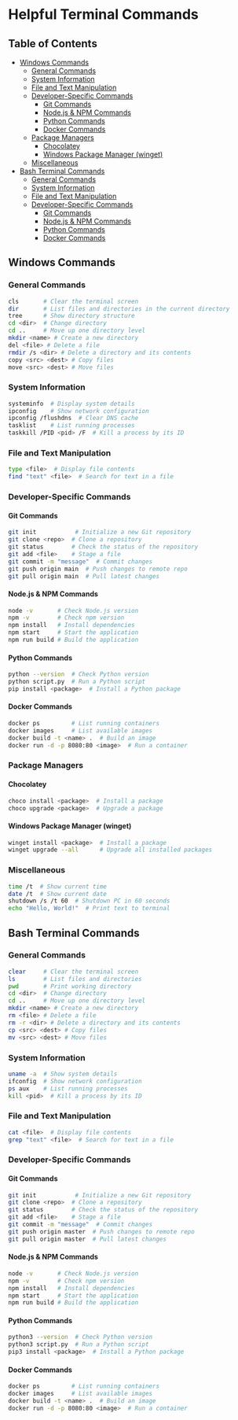 # Helpful Terminal Commands

## Table of Contents
- [Windows Commands](#windows-commands)
  - [General Commands](#general-commands)
  - [System Information](#system-information)
  - [File and Text Manipulation](#file-and-text-manipulation)
  - [Developer-Specific Commands](#developer-specific-commands)
    - [Git Commands](#git-commands)
    - [Node.js & NPM Commands](#nodejs--npm-commands)
    - [Python Commands](#python-commands)
    - [Docker Commands](#docker-commands)
  - [Package Managers](#package-managers)
    - [Chocolatey](#chocolatey)
    - [Windows Package Manager (winget)](#windows-package-manager-winget)
  - [Miscellaneous](#miscellaneous)
- [Bash Terminal Commands](#bash-terminal-commands)
  - [General Commands](#general-commands-1)
  - [System Information](#system-information-1)
  - [File and Text Manipulation](#file-and-text-manipulation-1)
  - [Developer-Specific Commands](#developer-specific-commands-1)
    - [Git Commands](#git-commands-1)
    - [Node.js & NPM Commands](#nodejs--npm-commands-1)
    - [Python Commands](#python-commands-1)
    - [Docker Commands](#docker-commands-1)

## Windows Commands

### General Commands
```sh
cls       # Clear the terminal screen
dir       # List files and directories in the current directory
tree      # Show directory structure
cd <dir>  # Change directory
cd ..     # Move up one directory level
mkdir <name> # Create a new directory
del <file> # Delete a file
rmdir /s <dir> # Delete a directory and its contents
copy <src> <dest> # Copy files
move <src> <dest> # Move files
```

### System Information
```sh
systeminfo  # Display system details
ipconfig    # Show network configuration
ipconfig /flushdns  # Clear DNS cache
tasklist    # List running processes
taskkill /PID <pid> /F  # Kill a process by its ID
```

### File and Text Manipulation
```sh
type <file>  # Display file contents
find "text" <file>  # Search for text in a file
```

### Developer-Specific Commands
#### Git Commands
```sh
git init           # Initialize a new Git repository
git clone <repo>  # Clone a repository
git status        # Check the status of the repository
git add <file>    # Stage a file
git commit -m "message"  # Commit changes
git push origin main  # Push changes to remote repo
git pull origin main  # Pull latest changes
```

#### Node.js & NPM Commands
```sh
node -v       # Check Node.js version
npm -v        # Check npm version
npm install   # Install dependencies
npm start     # Start the application
npm run build # Build the application
```

#### Python Commands
```sh
python --version  # Check Python version
python script.py  # Run a Python script
pip install <package>  # Install a Python package
```

#### Docker Commands
```sh
docker ps         # List running containers
docker images     # List available images
docker build -t <name> .  # Build an image
docker run -d -p 8080:80 <image>  # Run a container
```

### Package Managers
#### Chocolatey
```sh
choco install <package>  # Install a package
choco upgrade <package>  # Upgrade a package
```

#### Windows Package Manager (winget)
```sh
winget install <package>  # Install a package
winget upgrade --all      # Upgrade all installed packages
```

### Miscellaneous
```sh
time /t  # Show current time
date /t  # Show current date
shutdown /s /t 60  # Shutdown PC in 60 seconds
echo "Hello, World!"  # Print text to terminal
```

## Bash Terminal Commands

### General Commands
```sh
clear     # Clear the terminal screen
ls        # List files and directories
pwd       # Print working directory
cd <dir>  # Change directory
cd ..     # Move up one directory level
mkdir <name> # Create a new directory
rm <file> # Delete a file
rm -r <dir> # Delete a directory and its contents
cp <src> <dest> # Copy files
mv <src> <dest> # Move files
```

### System Information
```sh
uname -a  # Show system details
ifconfig  # Show network configuration
ps aux    # List running processes
kill <pid>  # Kill a process by its ID
```

### File and Text Manipulation
```sh
cat <file>  # Display file contents
grep "text" <file>  # Search for text in a file
```

### Developer-Specific Commands
#### Git Commands
```sh
git init           # Initialize a new Git repository
git clone <repo>  # Clone a repository
git status        # Check the status of the repository
git add <file>    # Stage a file
git commit -m "message"  # Commit changes
git push origin master  # Push changes to remote repo
git pull origin master  # Pull latest changes
```

#### Node.js & NPM Commands
```sh
node -v       # Check Node.js version
npm -v        # Check npm version
npm install   # Install dependencies
npm start     # Start the application
npm run build # Build the application
```

#### Python Commands
```sh
python3 --version  # Check Python version
python3 script.py  # Run a Python script
pip3 install <package>  # Install a Python package
```

#### Docker Commands
```sh
docker ps         # List running containers
docker images     # List available images
docker build -t <name> .  # Build an image
docker run -d -p 8080:80 <image>  # Run a container
```

